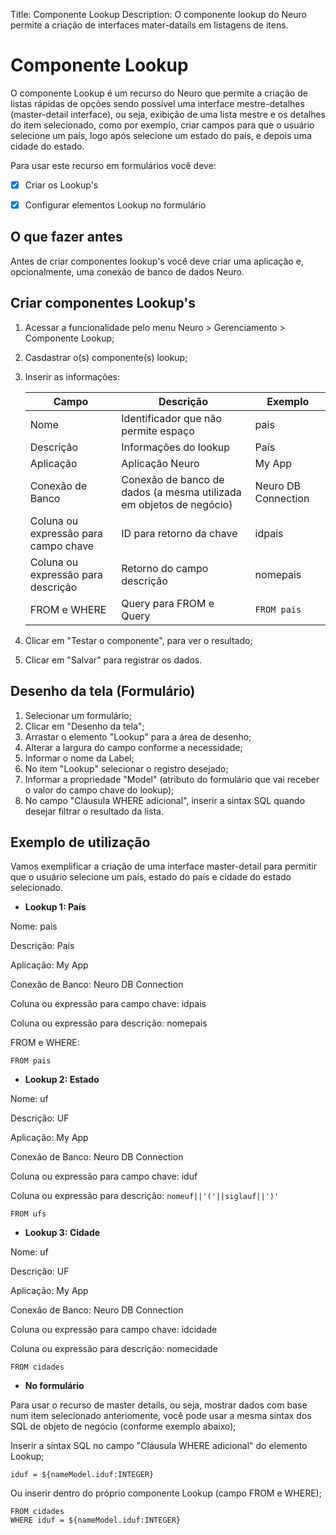 Title: Componente Lookup
Description: O componente lookup do Neuro permite a criação de interfaces mater-datails em listagens de itens.

# Componente Lookup

O componente Lookup é um recurso do Neuro que permite a criação de listas rápidas de opções sendo possível uma interface mestre-detalhes (master-detail interface), ou seja, exibição de uma lista mestre e os detalhes do item selecionado, como por exemplo, criar campos para que o usuário selecione um país, logo após selecione um estado do país, e depois uma cidade do estado.

Para usar este recurso em formulários você deve:

* [x] Criar os Lookup's

* [x] Configurar elementos Lookup no formulário

## O que fazer antes

Antes de criar componentes lookup's você deve criar uma aplicação e, opcionalmente, uma conexão de banco de dados Neuro.

## Criar componentes Lookup's

1. Acessar a funcionalidade pelo menu Neuro > Gerenciamento > Componente Lookup;
2. Casdastrar o(s) componente(s) lookup;
3. Inserir as informações:

    |Campo|Descrição|Exemplo|
    |-----|---------|-------|
    |Nome|Identificador que não permite espaço|pais|
    |Descrição|Informações do lookup|País|
    |Aplicação|Aplicação Neuro|My App|
    |Conexão de Banco|Conexão de banco de dados (a mesma utilizada em objetos de negócio)|Neuro DB Connection|
    |Coluna ou expressão para campo chave|ID para retorno da chave|idpais|
    |Coluna ou expressão para descrição|Retorno do campo descrição|nomepais|
    |FROM e WHERE|Query para FROM e Query|`FROM pais`|

4. Clicar em "Testar o componente", para ver o resultado;
5. Clicar em "Salvar" para registrar os dados.


## Desenho da tela (Formulário)

1. Selecionar um formulário;
2. Clicar em "Desenho da tela";
3. Arrastar o elemento "Lookup" para a área de desenho;
4. Alterar a largura do campo conforme a necessidade;
5. Informar o nome da Label;
6. No item "Lookup" selecionar o registro desejado;
7. Informar a propriedade "Model" (atributo do formulário que vai receber o valor do campo chave do lookup);
8. No campo "Cláusula WHERE adicional", inserir a sintax SQL quando desejar filtrar o resultado da lista.

## Exemplo de utilização

Vamos exemplificar a criação de uma interface master-detail para permitir que o usuário selecione um país, estado do país e cidade do estado selecionado.

- **Lookup 1: País**

Nome: pais

Descrição: País

Aplicação: My App

Conexão de Banco: Neuro DB Connection 

Coluna ou expressão para campo chave: idpais

Coluna ou expressão para descrição: nomepais

FROM e WHERE:

```mysql
FROM pais
```

- **Lookup 2: Estado**

Nome: uf

Descrição: UF

Aplicação: My App

Conexão de Banco: Neuro DB Connection 

Coluna ou expressão para campo chave: iduf

Coluna ou expressão para descrição: `nomeuf||'('||siglauf||')'`

``` mysql
FROM ufs
```

- **Lookup 3: Cidade**

Nome: uf

Descrição: UF

Aplicação: My App

Conexão de Banco: Neuro DB Connection

Coluna ou expressão para campo chave: idcidade

Coluna ou expressão para descrição: nomecidade

``` mysql
FROM cidades
```

- **No formulário**

Para usar o recurso de master details, ou seja, mostrar dados com base num item selecionado anteriomente, você pode usar a mesma sintax dos SQL de objeto de negócio (conforme exemplo abaixo);

Inserir a sintax SQL no campo "Cláusula WHERE adicional" do elemento Lookup;

``` mysql
iduf = ${nameModel.iduf:INTEGER}
```


Ou inserir dentro do próprio componente Lookup (campo FROM e WHERE);

``` mysql
FROM cidades
WHERE iduf = ${nameModel.iduf:INTEGER}
```
